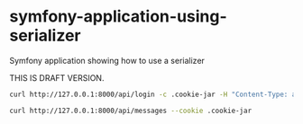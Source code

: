 # symfony-application-using-serializer
Symfony application showing how to use a serializer

THIS IS DRAFT VERSION.

```bash
curl http://127.0.0.1:8000/api/login -c .cookie-jar -H "Content-Type: application/json" -d '{"username":"walter@gmail.com","password": "123"}'
```

```bash
curl http://127.0.0.1:8000/api/messages --cookie .cookie-jar
```
